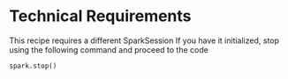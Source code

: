 # Technical Requirements

This recipe requires a different SparkSession
If you have it initialized, stop using the following command and proceed to the code

    spark.stop()